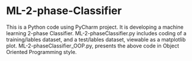# ML-2-phase-Classifier
This is a Python code using PyCharm project.
It is developing a machine learning 2-phase Classifier.
ML-2-phaseClassifier.py includes coding of a training/lables dataset, and a test/lables dataset, viewable as a matplotlib plot.
ML-2-phaseClassifier_OOP.py, presents the above code in Object Oriented Programming style.
